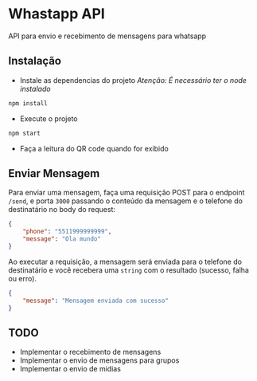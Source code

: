 # Whastapp API

API para envio e recebimento de mensagens para whatsapp

## Instalação

* Instale as dependencias do projeto
*Atenção: É necessário ter o node instalado*

```bash
npm install
```
* Execute o projeto

```bash
npm start
```
* Faça a leitura do QR code quando for exibido

## Enviar Mensagem

Para enviar uma mensagem, faça uma requisição POST para o endpoint `/send`, e porta `3000` passando o conteúdo da mensagem e o telefone do destinatário no body do request:

```json
{
    "phone": "5511999999999",
    "message": "Ola mundo"
}
```

Ao executar a requisição, a mensagem será enviada para o telefone do destinatário e você recebera uma `string` com o resultado (sucesso, falha ou erro).

```json
{
	"message": "Mensagem enviada com sucesso"
}
```

## TODO

- Implementar o recebimento de mensagens
- Implementar o envio de mensagens para grupos
- Implementar o envio de midias